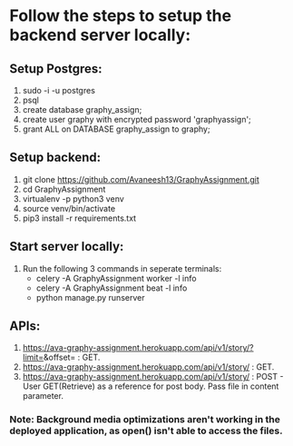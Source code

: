 # Follow the steps to setup the backend server locally:

## **Setup Postgres:**
1. sudo -i -u postgres
2. psql
3. create database graphy_assign;
4. create user graphy with encrypted password 'graphyassign';
5. grant ALL on DATABASE graphy_assign to graphy;


## **Setup backend**:
1. git clone https://github.com/Avaneesh13/GraphyAssignment.git
2. cd GraphyAssignment
3. virtualenv -p python3 venv
4. source venv/bin/activate
5. pip3 install -r requirements.txt 



## **Start server locally:**
1. Run the following 3 commands in seperate terminals:
	* celery -A GraphyAssignment worker -l info
	* celery -A GraphyAssignment beat -l info
	* python manage.py runserver
	
## APIs:
1. https://ava-graphy-assignment.herokuapp.com/api/v1/story/?limit=<value>&offset=<value> : GET.
2. https://ava-graphy-assignment.herokuapp.com/api/v1/story/<id> : GET.
3. https://ava-graphy-assignment.herokuapp.com/api/v1/story/ : POST - User GET(Retrieve) as a reference for post body. Pass file in content parameter.
	
### Note: Background media optimizations aren't working in the deployed application, as open() isn't able to access the files.